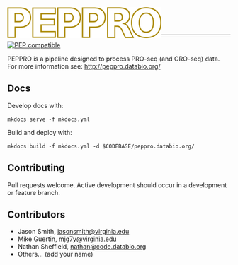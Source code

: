 <img src="docs/img/peppro_logo_white.svg" alt="pepatac logo" height="70" align="left"/>

<br></br>

---

[![PEP compatible](http://pepkit.github.io/img/PEP-compatible-green.svg)](http://pepkit.github.io)

PEPPRO is a pipeline designed to process PRO-seq (and GRO-seq) data. For more information see: http://peppro.databio.org/

## Docs

Develop docs with:

```
mkdocs serve -f mkdocs.yml
```

Build and deploy with:

```
mkdocs build -f mkdocs.yml -d $CODEBASE/peppro.databio.org/
```

## Contributing

Pull requests welcome. Active development should occur in a development or feature branch.

## Contributors

* Jason Smith, jasonsmith@virginia.edu
* Mike Guertin, mjg7y@virginia.edu
* Nathan Sheffield, nathan@code.databio.org
* Others... (add your name)

